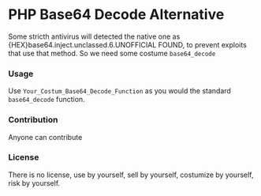 # PHP Base64 Decode Alternative
Some stricth antivirus will detected the native one as {HEX}base64.inject.unclassed.6.UNOFFICIAL FOUND, to prevent exploits that use that method. So we need some costume <code>base64_decode</code>

### Usage
Use <code>Your_Costum_Base64_Decode_Function</code> as you would the standard <code>base64_decode</code> function.

### Contribution
Anyone can contribute

### License
There is no license, use by yourself, sell by yourself, costumize by yourself, risk by yourself.
